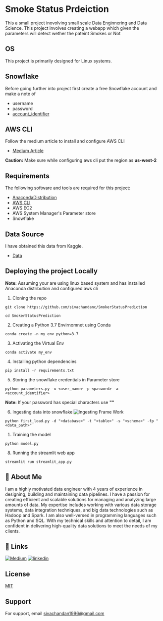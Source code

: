
# Smoke Status Prdeiction

This a small project inovolving small scale Data Enginnering and Data Science. This project involves creating a webapp which given the parameters will detect wether the pateint Smokes or Not

## OS
This project is primarily designed for Linux systems.
## Snowflake 
Before going further into project first create a free Snowflake account and make a note of

* username
* password
* [account_identifier](https://sivachandanc.medium.com/ingesting-local-files-to-snowflake-table-using-snowsql-396301578fde#:~:text=The%20tricky%20part,account_locator%20is%20%E2%80%9Ctdb1209%E2%80%9D.)
## AWS CLI
Follow the medium article to install and configure AWS CLI
* [Medium Article](https://medium.com/@greg.farrow1/quick-start-guide-aws-cli-53254f84130)

**Caution:**
Make sure while configuring aws cli put the region as **us-west-2**
## Requirements
The following software and tools are required for this project:
- [AnacondaDistribution](https://www.anaconda.com/)
- [AWS CLI](https://docs.aws.amazon.com/cli/latest/userguide/getting-started-install.html)
- AWS EC2
- AWS System Manager's Parameter store 
- Snowflake

## Data Source
I have obtained this data from Kaggle.
- [Data](https://www.kaggle.com/datasets/gauravduttakiit/smoker-status-prediction)

## Deploying the project Locally

**Note:**
Assuming your are using linux based system and has installed Anaconda distribution and configured aws cli

1. Cloning the repo

```
git clone https://github.com/sivachandanc/SmokerStatusPrediction

```
```
cd SmokerStatusPrediction

```
2. Creating a Python 3.7 Envirnomnet using Conda

```
conda create -n my_env python=3.7

```
3. Activating the Virtual Env

```
conda activate my_env

```
4. Installing python dependencies

```
pip install -r requirements.txt

```
5. Storing the snowflake credentials in Parameter store

```
python parameters.py -u <user_name> -p <pasword> -a <account_identifier>

```
**Note:**
If your password has special characters use **""**

6. Ingesting data into snowflake
   ![Ingesting Frame Work](/home/sivachandan/SmokerStatusPrediction/Diagrams/Smoker_Status_Prediction_Igestion_Frame_work.png)


```
python first_load.py -d "<database>" -t "<table>" -s "<schema>" -fp "<data_path>"

```
1. Training the model
```
python model.py

```
8. Running the streamlit web app
```
streamlit run streamlit_app.py

```







## 🚀 About Me

I am a highly motivated data engineer with 4 years of experience in designing, building and maintaining data pipelines. I have a passion for creating efficient and scalable solutions for managing and analyzing large amounts of data. My expertise includes working with various data storage systems, data integration techniques, and big data technologies such as Hadoop and Spark. I am also well-versed in programming languages such as Python and SQL. With my technical skills and attention to detail, I am confident in delivering high-quality data solutions to meet the needs of my clients.



## 🔗 Links
[![Medium](https://img.shields.io/badge/medium-medium-black)](https://sivachandanc.medium.com)
[![linkedin](https://img.shields.io/badge/linkedin-0A66C2?style=for-the-badge&logo=linkedin&logoColor=white)](https://www.linkedin.com/in/siva-chandan-chakka/)

## License

[MIT](https://choosealicense.com/licenses/mit/)


## Support

For support, email sivachandan1996@gmail.com
